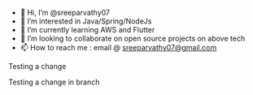 - 👋 Hi, I’m @sreeparvathy07
- 👀 I’m interested in Java/Spring/NodeJs
- 🌱 I’m currently learning AWS and Flutter
- 💞️ I’m looking to collaborate on open source projects on above tech
- 📫 How to reach me : email @ sreeparvathy07@gmail.com

<!---
sreeparvathy07/sreeparvathy07 is a ✨ special ✨ repository because its `README.md` (this file) appears on your GitHub profile.
You can click the Preview link to take a look at your changes.
--->
Testing a change

Testing a change in branch
